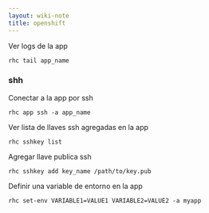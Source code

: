 ```yaml
---
layout: wiki-note
title: openshift
---
```


Ver logs de la app

    rhc tail app_name

### shh

Conectar a la app por ssh

    rhc app ssh -a app_name

Ver lista de llaves ssh agregadas en la app

    rhc sshkey list

Agregar llave publica ssh

    rhc sshkey add key_name /path/to/key.pub

Definir una variable de entorno en la app

    rhc set-env VARIABLE1=VALUE1 VARIABLE2=VALUE2 -a myapp
